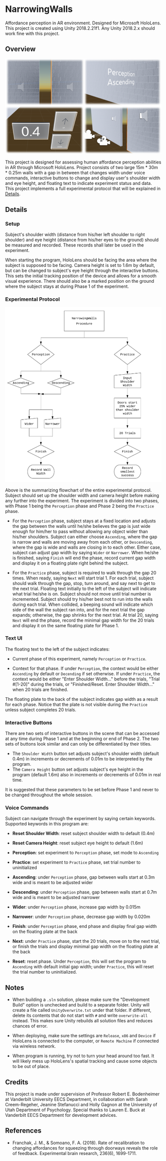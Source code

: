# NarrowingWalls

Affordance perception in AR environment. Designed for Microsoft HoloLens.
This project is created using Unity 2018.2.21f1. Any Unity 2018.2.x should work fine with this project.

## Overview

![Overview](/Pictures/overview.png?raw=true "Overview")

This project is designed for assessing human affordance perception abilities in AR through Microsoft HoloLens. Project consists of two large 15m \* 30m \* 0.25m walls with a gap in between that changes width under voice commands, interactive buttons to change and display user's shoulder width and eye height, and floating text to indicate experiment status and data. This project implements a full experimental protocol that will be explained in [Details](#Details).

## Details

### Setup

Subject's shoulder width (distance from his/her left shoulder to right shoulder) and eye height (distance from his/her eyes to the ground) should be measured and recorded. These records shall later be used in the experiment.

When starting the program, HoloLens should be facing the area where the subject is supposed to be facing. Camera height is set to 1.6m by default, but can be changed to subject's eye height through the interactive buttons. This sets the initial tracking position of the device and allows for a smooth visual experience. There should also be a marked position on the ground where the subject stays at during Phase 1 of the experiment.

### Experimental Protocol

![Procedure](/Pictures/NarrowingWallsProcedure.png?raw=true "Procedure")

Above is the summarizing flowchart of the entire experimental protocol. Subject should set up the shoulder width and camera height before making any further into the experiment. The experiment is divided into two phases, with Phase 1 being the `Perception` phase and Phase 2 being the `Practice` phase.

- For the `Perception` phase, subject stays at a fixed location and adjusts the gap between the walls until he/she believes the gap is just wide enough for him/her to pass without allowing any object wider than his/her shoulders. Subject can either choose `Ascending`, where the gap is narrow and walls are moving away from each other, or `Descending`, where the gap is wide and walls are closing in to each other. Either case, subject can adjust gap width by saying `Wider` or `Narrower`. When he/she is finished, saying `Finish` will end the phase, record current gap width and display it on a floating plate right behind the subject.

- For the `Practice` phase, subject is required to walk through the gap 20 times. When ready, saying `Next` will start trial 1. For each trial, subject should walk through the gap, stop, turn around, and say next to get to the next trial. Floating text initially to the left of the subject will indicate what trial he/she is on. Subject should not move until trial number is incremented. Subject should try his/her best not to run into the walls during each trial. When collided, a beeping sound will indicate which side of the wall the subject ran into, and for the next trial the gap expands; otherwise, the gap shrinks for the next trial. At trial 20, saying `Next` will end the phase, record the minimal gap width for the 20 trials and display it on the same floating plate for Phase 1.

### Text UI

The floating text to the left of the subject indicates:

- Current phase of this experiment, namely `Perception` or `Practice`.

- Context for that phase. If under `Perception`, the context would be either `Ascending` by default or `Decending` if set otherwise. If under `Practice`, the context would be either "Enter Shoulder Width..." before the trials, "Trial #\[1-20\]" during the trials, or "Finished/Reset. Enter Shoulder Width..." when 20 trials are finished.

The floating plate to the back of the subject indicates gap width as a result for each phase. Notice that the plate is not visible during the `Practice` unless subject completes 20 trials.

### Interactive Buttons

There are two sets of interactive buttons in the scene that can be accessed at any time during Phase 1 and at the beginning or end of Phase 2. The two sets of buttons look similar and can only be differentiated by their titles.

- The `Shoulder Width` button set adjusts subject's shoulder width (default 0.4m) in increments or decrements of 0.01m to be interpreted by the program.
- The `Camera Height` button set adjusts subject's eye height in the program (default 1.6m) also in increments or decrements of 0.01m in real time.

It is suggested that these parameters to be set before Phase 1 and never to be changed throughout the whole session.

### Voice Commands

Subject can navigate through the experiment by saying certain keywords. Supported keywords in this program are:

- **Reset Shoulder Width**: reset subject shoulder width to default (0.4m)

- **Reset Camera Height**: reset subject eye height to default (1.6m)

- **Perception**: set experiment to `Perception` phase, set mode to `Ascending`

- **Practice**: set experiment to `Practice` phase, set trial number to uninitialized

- **Ascending**: under `Perception` phase, gap between walls start at 0.3m wide and is meant to be adjusted wider

- **Descending**: under `Perception` phase, gap between walls start at 0.7m wide and is meant to be adjusted narrower

- **Wider**: under `Perception` phase, increase gap width by 0.015m

- **Narrower**: under `Perception` phase, decrease gap width by 0.020m

- **Finish**: under `Perception` phase, end phase and display final gap width on the floating plate at the back

- **Next**: under `Practice` phase, start the 20 trials, move on to the next trial, or finish the trials and display minimal gap width on the floating plate at the back

- **Reset**: reset phase. Under `Perception`, this will set the program to `Ascending` with default initial gap width;
under `Practice`, this will reset the trial number to uninitialized.

## Notes

- When building a `.sln` solution, please make sure the "Development Build" option is unchecked and build to a separate folder. Unity will create a file called `UnityOverwrite.txt` under that folder. If different, delete its contents that do not start with `#` and write `overwrite-all` instead. This makes sure Unity rebuilds all solution files and reduces chances of error.

- When deploying, make sure the settings are `Release`, `x86` and `Device` if HoloLens is connected to the computer, or `Remote Machine` if connected via wireless network.

- When program is running, try not to turn your head around too fast. It will likely mess up HoloLens's spatial tracking and cause some objects to be out of place.

## Credits

This project is made under supervision of Professor Robert E. Bodenheimer at Vanderbilt University EECS Department, in collaboration with Sarah Creem-Regeher, Jeanine Stefanucci and Holly Gagnon at the University of Utah Department of Psychology. Special thanks to Lauren E. Buck at Vanderbilt EECS Department for development advices.

## References

- Franchak, J. M., & Somoano, F. A. (2018). Rate of recalibration to changing affordances for squeezing through doorways reveals the role of feedback. Experimental brain research, 236(6), 1699-1711.
